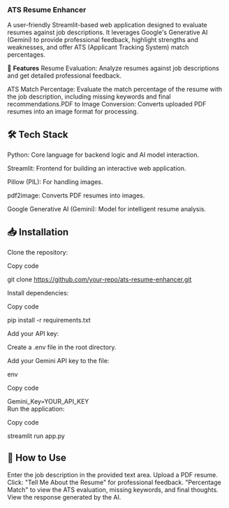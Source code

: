 ### ATS Resume Enhancer

A user-friendly Streamlit-based web application designed to evaluate resumes against job descriptions. It leverages Google's Generative AI (Gemini) to provide professional feedback, highlight strengths and weaknesses, and offer ATS (Applicant Tracking System) match percentages.

🚀 **Features**
Resume Evaluation: Analyze resumes against job descriptions and get detailed professional feedback.

ATS Match Percentage: Evaluate the match percentage of the resume with the job description, including missing keywords and final recommendations.PDF to Image Conversion: Converts uploaded PDF resumes into an image format for processing.


## 🛠️ **Tech Stack**
Python: Core language for backend logic and AI model interaction.

Streamlit: Frontend for building an interactive web application.

Pillow (PIL): For handling images.

pdf2image: Converts PDF resumes into images.

Google Generative AI (Gemini): Model for intelligent resume analysis.

## 📥 **Installation**
Clone the repository:

Copy code

git clone https://github.com/your-repo/ats-resume-enhancer.git  

Install dependencies:

Copy code

pip install -r requirements.txt  

Add your API key:

Create a .env file in the root directory.

Add your Gemini API key to the file:

env

Copy code

Gemini_Key=YOUR_API_KEY  
Run the application:


Copy code

streamlit run app.py  

## 🎯 **How to Use**
Enter the job description in the provided text area.
Upload a PDF resume.
Click:
"Tell Me About the Resume" for professional feedback.
"Percentage Match" to view the ATS evaluation, missing keywords, and final thoughts.
View the response generated by the AI.
